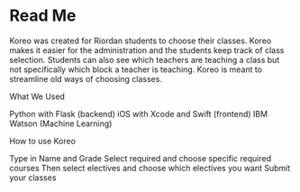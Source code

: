# Read Me
Koreo was created for Riordan students to choose their classes. Koreo makes it easier for the administration and the students keep track of class selection. Students can also see which teachers are teaching a class but not specifically which block a teacher is teaching. Koreo is meant to streamline old ways of choosing classes. 

What We Used

Python with Flask (backend)
iOS with Xcode and Swift (frontend)
IBM Watson (Machine Learning)

How to use Koreo

Type in Name and Grade
Select required and choose specific required courses
Then select electives and choose which electives you want
Submit your classes